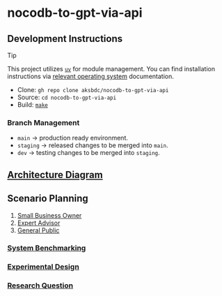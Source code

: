 # nocodb-to-gpt-via-api

## Development Instructions

> [!TIP]
> This project utilizes [`uv`](https://docs.astral.sh/uv/) for module management.
> You can find installation instructions via [relevant operating system](https://docs.astral.sh/uv/getting-started/installation/) documentation.

- Clone: `gh repo clone aksbdc/nocodb-to-gpt-via-api`
- Source: `cd nocodb-to-gpt-via-api`
- Build: [`make`](https://www.gnu.org/software/make/)

### Branch Management

- `main` → production ready environment.
- `staging` → released changes to be merged into `main`.
- `dev` → testing changes to be merged into `staging`.

## [Architecture Diagram](https://github.com/aksbdc/nocodb-to-gpt-via-api/wiki)

## Scenario Planning

1. [Small Business Owner](https://aksbdc.org/success-stories/)
1. [Expert Advisor](https://aksbdc.org/about/advisors/)
1. [General Public](https://alaska.gov/)

### [System Benchmarking](https://github.com/aksbdc/nocodb-to-gpt-via-api/wiki)

### [Experimental Design](Makefile)

### [Research Question](docs/NOTES.md)
